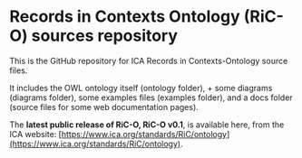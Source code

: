 ﻿# Records in Contexts Ontology (RiC-O) sources repository

This is the GitHub repository for ICA Records in Contexts-Ontology source files.

It includes the OWL ontology itself (ontology folder), + some diagrams (diagrams folder), some examples files (examples folder), and a docs folder (source files for some web documentation pages).

The **latest public release of RiC-O, RiC-O v0.1**, is available here, from the ICA website: [https://www.ica.org/standards/RiC/ontology](https://www.ica.org/standards/RiC/ontology).

